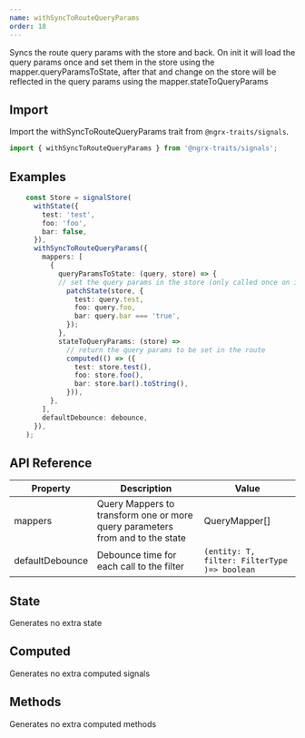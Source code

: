 ```yaml
---
name: withSyncToRouteQueryParams 
order: 18
---
```


Syncs the route query params with the store and back. On init it will load
the query params once and set them in the store using the mapper.queryParamsToState, after that
and change on the store will be reflected in the query params using the mapper.stateToQueryParams

## Import

Import the withSyncToRouteQueryParams trait from `@ngrx-traits/signals`.

```ts
import { withSyncToRouteQueryParams } from '@ngrx-traits/signals';
```

## Examples

```typescript
    const Store = signalStore(
      withState({
        test: 'test',
        foo: 'foo',
        bar: false,
      }),
      withSyncToRouteQueryParams({
        mappers: [
          {
            queryParamsToState: (query, store) => {
            // set the query params in the store (only called once on init)
              patchState(store, {
                test: query.test,
                foo: query.foo,
                bar: query.bar === 'true',
              });
            },
            stateToQueryParams: (store) =>
              // return the query params to be set in the route
              computed(() => ({
                test: store.test(),
                foo: store.foo(),
                bar: store.bar().toString(),
              })),
          },
        ],
        defaultDebounce: debounce,
      }),
    );
```

## API Reference

| Property        | Description                                                                   | Value                                        |
|-----------------|-------------------------------------------------------------------------------|----------------------------------------------|
| mappers         | Query Mappers to transform one or more query parameters from and to the state | QueryMapper[]                                |
| defaultDebounce | Debounce time for each call to the filter                                     | `(entity: T, filter: FilterType )=> boolean` |

## State

Generates no extra state

## Computed

Generates no extra computed signals

## Methods

Generates no extra computed methods
